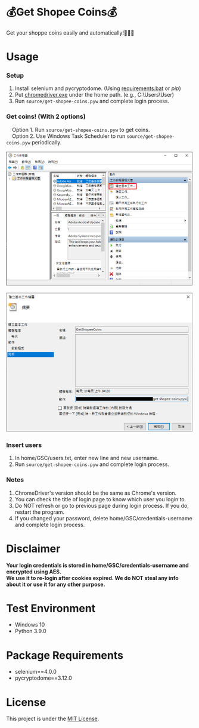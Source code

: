 # :moneybag:Get Shopee Coins:moneybag:
Get your shoppe coins easily and automatically!:money_mouth_face::money_mouth_face::money_mouth_face:

# Usage
### Setup
1. Install selenium and pycryptodome. (Using [requirements.bat](./requirements.bat) or *pip*)
2. Put [chromedriver.exe](https://chromedriver.chromium.org/downloads) under the home path. (e.g., C:\Users\User)
3. Run `source/get-shopee-coins.pyw` and complete login process.

### Get coins! (With 2 options)
&nbsp;&nbsp;&nbsp;&nbsp;Option 1. Run `source/get-shopee-coins.pyw` to get coins. \
&nbsp;&nbsp;&nbsp;&nbsp;Option 2. Use Windows Task Scheduler to run `source/get-shopee-coins.pyw` periodically. \
&nbsp;&nbsp;&nbsp;&nbsp;&nbsp;&nbsp;&nbsp;&nbsp;<img src="./media/task-scheduler-1.png" width="500"> \
&nbsp;&nbsp;&nbsp;&nbsp;&nbsp;&nbsp;&nbsp;&nbsp;<img src="./media/task-scheduler-2.png" width="500">
    
### Insert users
1. In home/GSC/users.txt, enter new line and new username.
2. Run `source/get-shopee-coins.pyw` and complete login process.

### Notes
1. ChromeDriver's version should be the same as Chrome's version.
2. You can check the title of login page to know which user you login to.
3. Do NOT refresh or go to previous page during login process. If you do, restart the program.
4. If you changed your password, delete home/GSC/credentials-username and complete login process.

# Disclaimer
**Your login credentials is stored in home/GSC/credentials-username and encrypted using AES.** \
**We use it to re-login after cookies expired. We do NOT steal any info about it or use it for any other purpose.**

# Test Environment
+ Windows 10
+ Python 3.9.0

# Package Requirements
+ selenium==4.0.0
+ pycryptodome==3.12.0

# License
This project is under the [MIT License](./LICENSE).
